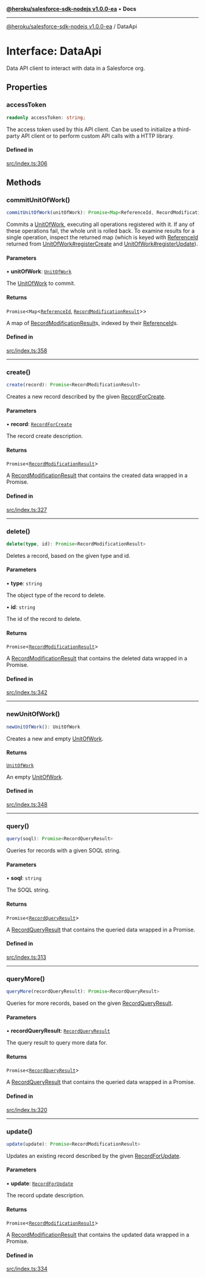 [**@heroku/salesforce-sdk-nodejs v1.0.0-ea**](../README.md) • **Docs**

***

[@heroku/salesforce-sdk-nodejs v1.0.0-ea](../README.md) / DataApi

# Interface: DataApi

Data API client to interact with data in a Salesforce org.

## Properties

### accessToken

```ts
readonly accessToken: string;
```

The access token used by this API client. Can be used to initialize a
third-party API client or to perform custom API calls with a HTTP library.

#### Defined in

[src/index.ts:306](https://github.com/heroku/heroku-applink-nodejs/blob/964a49b1b7eff1b886f572faf2baab589b474aff/src/index.ts#L306)

## Methods

### commitUnitOfWork()

```ts
commitUnitOfWork(unitOfWork): Promise<Map<ReferenceId, RecordModificationResult>>
```

Commits a [UnitOfWork](UnitOfWork.md), executing all operations registered with it. If any of these
operations fail, the whole unit is rolled back. To examine results for a single operation,
inspect the returned map (which is keyed with [ReferenceId](ReferenceId.md) returned from
[UnitOfWork#registerCreate](UnitOfWork.md#registercreate) and [UnitOfWork#registerUpdate](UnitOfWork.md#registerupdate)).

#### Parameters

• **unitOfWork**: [`UnitOfWork`](UnitOfWork.md)

The [UnitOfWork](UnitOfWork.md) to commit.

#### Returns

`Promise`\<`Map`\<[`ReferenceId`](ReferenceId.md), [`RecordModificationResult`](RecordModificationResult.md)\>\>

A map of [RecordModificationResult](RecordModificationResult.md)s, indexed by their [ReferenceId](ReferenceId.md)s.

#### Defined in

[src/index.ts:358](https://github.com/heroku/heroku-applink-nodejs/blob/964a49b1b7eff1b886f572faf2baab589b474aff/src/index.ts#L358)

***

### create()

```ts
create(record): Promise<RecordModificationResult>
```

Creates a new record described by the given [RecordForCreate](../type-aliases/RecordForCreate.md).

#### Parameters

• **record**: [`RecordForCreate`](../type-aliases/RecordForCreate.md)

The record create description.

#### Returns

`Promise`\<[`RecordModificationResult`](RecordModificationResult.md)\>

A [RecordModificationResult](RecordModificationResult.md) that contains the created data wrapped in a Promise.

#### Defined in

[src/index.ts:327](https://github.com/heroku/heroku-applink-nodejs/blob/964a49b1b7eff1b886f572faf2baab589b474aff/src/index.ts#L327)

***

### delete()

```ts
delete(type, id): Promise<RecordModificationResult>
```

Deletes a record, based on the given type and id.

#### Parameters

• **type**: `string`

The object type of the record to delete.

• **id**: `string`

The id of the record to delete.

#### Returns

`Promise`\<[`RecordModificationResult`](RecordModificationResult.md)\>

A [RecordModificationResult](RecordModificationResult.md) that contains the deleted data wrapped in a Promise.

#### Defined in

[src/index.ts:342](https://github.com/heroku/heroku-applink-nodejs/blob/964a49b1b7eff1b886f572faf2baab589b474aff/src/index.ts#L342)

***

### newUnitOfWork()

```ts
newUnitOfWork(): UnitOfWork
```

Creates a new and empty [UnitOfWork](UnitOfWork.md).

#### Returns

[`UnitOfWork`](UnitOfWork.md)

An empty [UnitOfWork](UnitOfWork.md).

#### Defined in

[src/index.ts:348](https://github.com/heroku/heroku-applink-nodejs/blob/964a49b1b7eff1b886f572faf2baab589b474aff/src/index.ts#L348)

***

### query()

```ts
query(soql): Promise<RecordQueryResult>
```

Queries for records with a given SOQL string.

#### Parameters

• **soql**: `string`

The SOQL string.

#### Returns

`Promise`\<[`RecordQueryResult`](RecordQueryResult.md)\>

A [RecordQueryResult](RecordQueryResult.md) that contains the queried data wrapped in a Promise.

#### Defined in

[src/index.ts:313](https://github.com/heroku/heroku-applink-nodejs/blob/964a49b1b7eff1b886f572faf2baab589b474aff/src/index.ts#L313)

***

### queryMore()

```ts
queryMore(recordQueryResult): Promise<RecordQueryResult>
```

Queries for more records, based on the given [RecordQueryResult](RecordQueryResult.md).

#### Parameters

• **recordQueryResult**: [`RecordQueryResult`](RecordQueryResult.md)

The query result to query more data for.

#### Returns

`Promise`\<[`RecordQueryResult`](RecordQueryResult.md)\>

A [RecordQueryResult](RecordQueryResult.md) that contains the queried data wrapped in a Promise.

#### Defined in

[src/index.ts:320](https://github.com/heroku/heroku-applink-nodejs/blob/964a49b1b7eff1b886f572faf2baab589b474aff/src/index.ts#L320)

***

### update()

```ts
update(update): Promise<RecordModificationResult>
```

Updates an existing record described by the given [RecordForUpdate](../type-aliases/RecordForUpdate.md).

#### Parameters

• **update**: [`RecordForUpdate`](../type-aliases/RecordForUpdate.md)

The record update description.

#### Returns

`Promise`\<[`RecordModificationResult`](RecordModificationResult.md)\>

A [RecordModificationResult](RecordModificationResult.md) that contains the updated data wrapped in a Promise.

#### Defined in

[src/index.ts:334](https://github.com/heroku/heroku-applink-nodejs/blob/964a49b1b7eff1b886f572faf2baab589b474aff/src/index.ts#L334)
